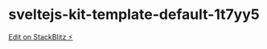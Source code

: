# sveltejs-kit-template-default-1t7yy5

[Edit on StackBlitz ⚡️](https://stackblitz.com/edit/sveltejs-kit-template-default-1t7yy5)
